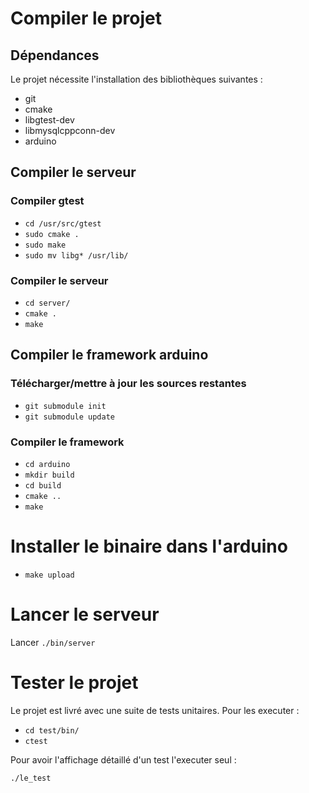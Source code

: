 Compiler le projet
==================

Dépendances
-----------

Le projet nécessite l'installation des bibliothèques suivantes :

* git
* cmake
* libgtest-dev
* libmysqlcppconn-dev
* arduino

Compiler le serveur
-------------------

### Compiler gtest

* `cd /usr/src/gtest`
* `sudo cmake .`
* `sudo make`
* `sudo mv libg* /usr/lib/`

### Compiler le serveur

* `cd server/`
* `cmake .`
* `make`

Compiler le framework arduino
---------------------------

### Télécharger/mettre à jour les sources restantes

* `git submodule init`
* `git submodule update`

### Compiler le framework

* `cd arduino`
* `mkdir build`
* `cd build`
* `cmake ..`
* `make`

Installer le binaire dans l'arduino
===================================

* `make upload`

Lancer le serveur
=================

Lancer `./bin/server`

Tester le projet
================

Le projet est livré avec une suite de tests unitaires.
Pour les executer :

* `cd test/bin/`
* `ctest`

Pour avoir l'affichage détaillé d'un test l'executer seul :

`./le_test`
